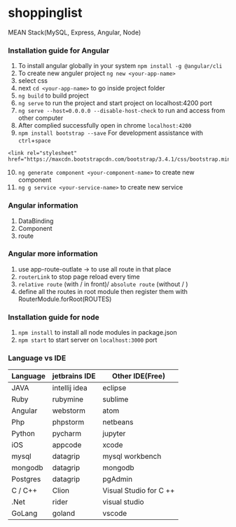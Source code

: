 # shoppinglist
MEAN Stack(MySQL, Express, Angular, Node)

### Installation guide for Angular
1. To install angular globally in your system
`npm install -g @angular/cli`
2. To create new anguler project `ng new <your-app-name>`
3. select css
4. next `cd <your-app-name>` to	go inside project folder
5. `ng build` to build project
6. `ng serve` to run the project and start project on localhost:4200 port
7. `ng serve --host=0.0.0.0 --disable-host-check` to run and access from other computer
8. After complied successfully open in chrome `localhost:4200`
9. `npm install bootstrap --save` For development assistance with `ctrl`+`space`
```
<link rel="stylesheet" href="https://maxcdn.bootstrapcdn.com/bootstrap/3.4.1/css/bootstrap.min.css">
```
10. `ng generate component <your-component-name>` to create new component
11. `ng g service <your-service-name>` to create new service

### Angular information
1. DataBinding
2. Component
3. route
   
### Angular more information
1. use app-route-outlate -> to use all route in that place
2. `routerLink` to stop page reload every time
3. `relative route` (with / in front)/ `absolute route` (without / )
4. define all the routes in root module then register them with RouterModule.forRoot(ROUTES)

### Installation guide for node

1. `npm install` to install all node modules in package.json
2. `npm start` to start server on `localhost:3000` port

### Language vs IDE
| Language | jetbrains IDE | Other IDE(Free)        |
| -------- | ------------- | ---------------------- |
| JAVA     | intellij idea | eclipse                |
| Ruby     | rubymine      | sublime                |
| Angular  | webstorm      | atom                   |
| Php      | phpstorm      | netbeans               |
| Python   | pycharm       | jupyter                |
| iOS      | appcode       | xcode                  |
| mysql    | datagrip      | mysql workbench        |
| mongodb  | datagrip      | mongodb                |
| Postgres | datagrip      | pgAdmin                |
| C / C++  | Clion         | Visual Studio for C ++ |
| .Net     | rider         | visual studio          |
| GoLang   | goland        | vscode                 |
